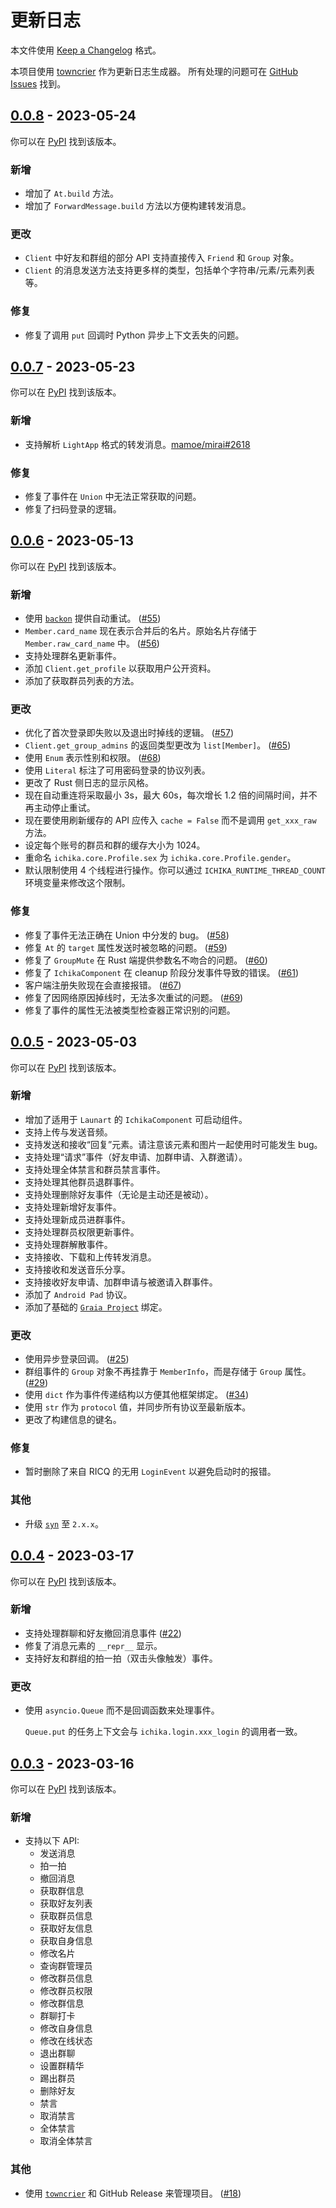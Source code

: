 # 更新日志

本文件使用 [Keep a Changelog](https://keepachangelog.com/zh-CN) 格式。

本项目使用 [towncrier](https://towncrier.readthedocs.io) 作为更新日志生成器。
所有处理的问题可在 [GitHub Issues](https://github.com/BlueGlassBlock/Ichika/issues) 找到。

<!-- towncrier release notes start -->

## [0.0.8](https://github.com/BlueGlassBlock/ichika/tree/0.0.8) - 2023-05-24

你可以在 [PyPI](https://pypi.org/project/ichika/0.0.8/) 找到该版本。

### 新增

- 增加了 `At.build` 方法。
- 增加了 `ForwardMessage.build` 方法以方便构建转发消息。


### 更改

- `Client` 中好友和群组的部分 API 支持直接传入 `Friend` 和 `Group` 对象。
- `Client` 的消息发送方法支持更多样的类型，包括单个字符串/元素/元素列表等。


### 修复

- 修复了调用 `put` 回调时 Python 异步上下文丢失的问题。


## [0.0.7](https://github.com/BlueGlassBlock/ichika/tree/0.0.7) - 2023-05-23

你可以在 [PyPI](https://pypi.org/project/ichika/0.0.7/) 找到该版本。

### 新增

- 支持解析 `LightApp` 格式的转发消息。[mamoe/mirai#2618](https://github.com/mamoe/mirai/issues/2618)


### 修复

- 修复了事件在 `Union` 中无法正常获取的问题。
- 修复了扫码登录的逻辑。


## [0.0.6](https://github.com/BlueGlassBlock/ichika/tree/0.0.6) - 2023-05-13

你可以在 [PyPI](https://pypi.org/project/ichika/0.0.6/) 找到该版本。

### 新增

- 使用 [`backon`](https://docs.rs/backon) 提供自动重试。 ([#55](https://github.com/BlueGlassBlock/ichika/issues/55))
- `Member.card_name` 现在表示合并后的名片。原始名片存储于 `Member.raw_card_name` 中。 ([#56](https://github.com/BlueGlassBlock/ichika/issues/56))
- 支持处理群名更新事件。
- 添加 `Client.get_profile` 以获取用户公开资料。
- 添加了获取群员列表的方法。


### 更改

- 优化了首次登录即失败以及退出时掉线的逻辑。 ([#57](https://github.com/BlueGlassBlock/ichika/issues/57))
- `Client.get_group_admins` 的返回类型更改为 `list[Member]`。 ([#65](https://github.com/BlueGlassBlock/ichika/issues/65))
- 使用 `Enum` 表示性别和权限。 ([#68](https://github.com/BlueGlassBlock/ichika/issues/68))
- 使用 `Literal` 标注了可用密码登录的协议列表。
- 更改了 Rust 侧日志的显示风格。
- 现在自动重连将采取最小 3s，最大 60s，每次增长 1.2 倍的间隔时间，并不再主动停止重试。
- 现在要使用刷新缓存的 API 应传入 `cache = False` 而不是调用 `get_xxx_raw` 方法。
- 设定每个账号的群员和群的缓存大小为 1024。
- 重命名 `ichika.core.Profile.sex` 为 `ichika.core.Profile.gender`。
- 默认限制使用 4 个线程进行操作。你可以通过 `ICHIKA_RUNTIME_THREAD_COUNT` 环境变量来修改这个限制。


### 修复

- 修复了事件无法正确在 Union 中分发的 bug。 ([#58](https://github.com/BlueGlassBlock/ichika/issues/58))
- 修复 `At` 的 `target` 属性发送时被忽略的问题。 ([#59](https://github.com/BlueGlassBlock/ichika/issues/59))
- 修复了 `GroupMute` 在 Rust 端提供参数名不吻合的问题。 ([#60](https://github.com/BlueGlassBlock/ichika/issues/60))
- 修复了 `IchikaComponent` 在 cleanup 阶段分发事件导致的错误。 ([#61](https://github.com/BlueGlassBlock/ichika/issues/61))
- 客户端注册失败现在会直接报错。 ([#67](https://github.com/BlueGlassBlock/ichika/issues/67))
- 修复了因网络原因掉线时，无法多次重试的问题。 ([#69](https://github.com/BlueGlassBlock/ichika/issues/69))
- 修复了事件的属性无法被类型检查器正常识别的问题。


## [0.0.5](https://github.com/BlueGlassBlock/ichika/tree/0.0.5) - 2023-05-03

你可以在 [PyPI](https://pypi.org/project/ichika/0.0.5/) 找到该版本。

### 新增

- 增加了适用于 `Launart` 的 `IchikaComponent` 可启动组件。
- 支持上传与发送音频。
- 支持发送和接收“回复”元素。请注意该元素和图片一起使用时可能发生 bug。
- 支持处理“请求”事件（好友申请、加群申请、入群邀请）。
- 支持处理全体禁言和群员禁言事件。
- 支持处理其他群员退群事件。
- 支持处理删除好友事件（无论是主动还是被动）。
- 支持处理新增好友事件。
- 支持处理新成员进群事件。
- 支持处理群员权限更新事件。
- 支持处理群解散事件。
- 支持接收、下载和上传转发消息。
- 支持接收和发送音乐分享。
- 支持接收好友申请、加群申请与被邀请入群事件。
- 添加了 `Android Pad` 协议。
- 添加了基础的 [`Graia Project`](https://github.com/GraiaProject) 绑定。


### 更改

- 使用异步登录回调。 ([#25](https://github.com/BlueGlassBlock/ichika/issues/25))
- 群组事件的 `Group` 对象不再挂靠于 `MemberInfo`，而是存储于 `Group` 属性。 ([#29](https://github.com/BlueGlassBlock/ichika/issues/29))
- 使用 `dict` 作为事件传递结构以方便其他框架绑定。 ([#34](https://github.com/BlueGlassBlock/ichika/issues/34))
- 使用 `str` 作为 `protocol` 值，并同步所有协议至最新版本。
- 更改了构建信息的键名。


### 修复

- 暂时删除了来自 RICQ 的无用 `LoginEvent` 以避免启动时的报错。


### 其他

- 升级 [`syn`](https://github.com/dtolnay/syn) 至 `2.x.x`。


## [0.0.4](https://github.com/BlueGlassBlock/ichika/tree/0.0.4) - 2023-03-17

你可以在 [PyPI](https://pypi.org/project/ichika/0.0.4/) 找到该版本。

### 新增

- 支持处理群聊和好友撤回消息事件 ([#22](https://github.com/BlueGlassBlock/ichika/issues/22))
- 修复了消息元素的 `__repr__` 显示。
- 支持好友和群组的拍一拍（双击头像触发）事件。


### 更改

- 使用 `asyncio.Queue` 而不是回调函数来处理事件。

  `Queue.put` 的任务上下文会与 `ichika.login.xxx_login` 的调用者一致。


## [0.0.3](https://github.com/BlueGlassBlock/ichika/tree/0.0.3) - 2023-03-16

你可以在 [PyPI](https://pypi.org/project/ichika/0.0.3/) 找到该版本。



### 新增

- 支持以下 API:
  - 发送消息
  - 拍一拍
  - 撤回消息
  - 获取群信息
  - 获取好友列表
  - 获取群员信息
  - 获取好友信息
  - 获取自身信息
  - 修改名片
  - 查询群管理员
  - 修改群员信息
  - 修改群员权限
  - 修改群信息
  - 群聊打卡
  - 修改自身信息
  - 修改在线状态
  - 退出群聊
  - 设置群精华
  - 踢出群员
  - 删除好友
  - 禁言
  - 取消禁言
  - 全体禁言
  - 取消全体禁言

### 其他

- 使用 [`towncrier`](https://towncrier.readthedocs.io) 和 GitHub Release 来管理项目。 ([#18](https://github.com/BlueGlassBlock/ichika/issues/18))
